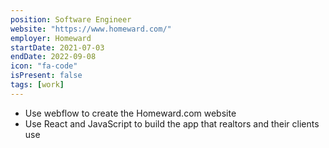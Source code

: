 ```yaml
---
position: Software Engineer
website: "https://www.homeward.com/"
employer: Homeward
startDate: 2021-07-03
endDate: 2022-09-08
icon: "fa-code"
isPresent: false
tags: [work]
---
```

- Use webflow to create the Homeward.com website
- Use React and JavaScript to build the app that realtors and their clients use